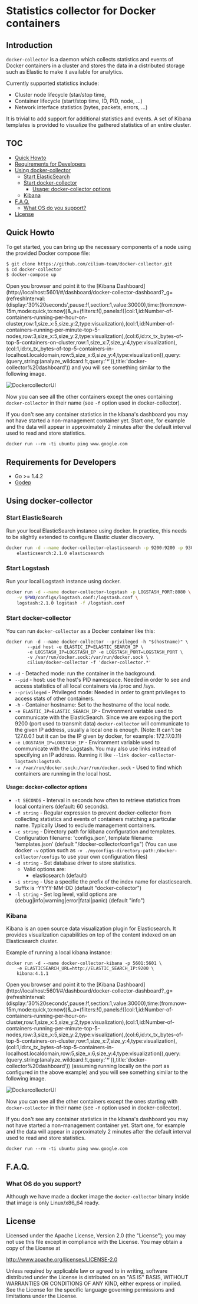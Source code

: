 # Statistics collector for Docker containers

## Introduction

`docker-collector` is a daemon which collects statistics and events of Docker
containers in a cluster and stores the data in a distributed storage such
as Elastic to make it available for analytics.

Currently supported statistics include:
  - Cluster node lifecycle (star/stop time,
  - Container lifecycle (start/stop time, ID, PID, node, ...)
  - Network interface statistics (bytes, packets, errors, ...)

It is trivial to add support for additional statistics and events. A set
of Kibana templates is provided to visualize the gathered statistics of
an entire cluster.

## TOC

  * [Quick Howto](#quick-howto)
  * [Requirements for Developers](#requirements-for-developers)
  * [Using docker-collector](#using-docker-collector)
    * [Start ElasticSearch](#start-elasticsearch)
    * [Start docker-collector](#start-docker-collector)
      * [Usage: docker-collector options](#usage-docker-collector-options)
    * [Kibana](#kibana)
  * [F.A.Q.](#faq)
    * [What OS do you support?](#what-os-do-you-support)
  * [License](#license)

## Quick Howto

To get started, you can bring up the necessary components of a node using
the provided Docker compose file:

```bash
$ git clone https://github.com/cilium-team/docker-collector.git
$ cd docker-collector
$ docker-compose up
```

Open you browser and point it to the [Kibana Dashboard]
(http://localhost:5601/#/dashboard/docker-collector-dashboard?_g=(refreshInterval:(display:'30%20seconds',pause:!f,section:1,value:30000),time:(from:now-15m,mode:quick,to:now))&_a=(filters:!(),panels:!((col:1,id:Number-of-containers-running-per-hour-on-cluster,row:1,size_x:5,size_y:2,type:visualization),(col:1,id:Number-of-containers-running-per-minute-top-5-nodes,row:3,size_x:5,size_y:2,type:visualization),(col:6,id:rx_tx_bytes-of-top-5-containers-on-cluster,row:1,size_x:7,size_y:4,type:visualization),(col:1,id:rx_tx_bytes-of-top-5-containers-in-localhost.localdomain,row:5,size_x:6,size_y:4,type:visualization)),query:(query_string:(analyze_wildcard:!t,query:'*')),title:'docker-collector%20dashboard'))
and you will see something similar to the following image.

 ![DockercollectorUI](./docs/dockercollectorUI.png)

Now you can see all the other containers except the ones containing
`docker-collector` in their name (see `-f` option used in docker-collector).

If you don't see any container statistics in the kibana's dashboard you may
not have started a non-management container yet. Start one, for example and
the data will appear in approximately 2 minutes after the default interval
used to read and store statistics.

```
docker run --rm -ti ubuntu ping www.google.com
```

## Requirements for Developers

- Go >= 1.4.2
- [Godep](https://github.com/tools/godep)

## Using docker-collector

### Start ElasticSearch

Run your local ElasticSearch instance using docker. In practice, this
needs to be slightly extended to configure Elastic cluster discovery.

```bash
docker run -d --name docker-collector-elasticsearch -p 9200:9200 -p 9300:9300 \
	elasticsearch:2.1.0 elasticsearch
```

### Start Logstash

Run your local Logstash instance using docker.

```bash
docker run -d --name docker-collector-logstash -p LOGSTASH_PORT:8080 \
    -v $PWD/configs/logstash.conf:/logstash.conf \
    logstash:2.1.0 logstash -f /logstash.conf
```

### Start docker-collector

You can run `docker-collector` as a Docker container like this:

```
docker run -d --name docker-collector --privileged -h "$(hostname)" \
        --pid host -e ELASTIC_IP=ELASTIC_SEARCH_IP \
        -e LOGSTASH_IP=LOGSTASH_IP -e LOGSTASH_PORT=LOGSTASH_PORT \
        -v /var/run/docker.sock:/var/run/docker.sock \
        cilium/docker-collector -f 'docker-collector.*'
```

  * `-d` - Detached mode: run the container in the background.
  * `--pid` - host: use the host's PID namespace. Needed in order to
    see and access statistics of all local containers via /proc and
    /sys.
  * `--privileged` - Privileged mode: Needed in order to grant privileges
    to access stats of other containers.
  * `-h` - Container hostname: Set to the hostname of the local node.
  * `-e ELASTIC_IP=ELASTIC_SEARCH_IP` - Environment variable used to
    communicate with the ElasticSearch. Since we are exposing the port
    9200 (port used to transmit data) `docker-collector` will communicate
    to the given IP address, usually a local one is enough. (Note:
    It can't be 127.0.0.1 but it can be the IP given by docker, for example:
    172.17.0.11)
  * `-e LOGSTASH_IP=LOGSTASH_IP` - Environment variable used to communicate
    with the Logstash. You may also use links instead of specifying an IP
    address. Running it like `--link docker-collector-logstash:logstash`.
  * `-v /var/run/docker.sock:/var/run/docker.sock` - Used to find which
    containers are running in the local host.

#### Usage: docker-collector options

  * `-t SECONDS` - Interval in seconds how often to retrieve statistics from
    local containers (default: 60 seconds).
  * `-f string` - Regular expression to prevent docker-collector from
    collecting statistics and events of containers matching a particular
    name. Typically Used to exclude management containers.
  * `-c string` - Directory path for kibana configuration and templates.
    Configuration filename: 'configs.json', template filename:
    'templates.json' (default "/docker-collector/configs")
    (You can use docker `-v` option such as
    `-v ./myconfigs-directory-path:/docker-collector/configs` to use your
    own configuration files)
  * `-d string` - Set database driver to store statistics.
    * Valid options are:
      * elasticsearch (default)
  * `-i string` - Use a specific the prefix of the index name for
    elasticsearch. Suffix is -YYYY-MM-DD (default "docker-collector")
  * `-l string` - Set log level, valid options are
    (debug|info|warning|error|fatal|panic) (default "info")

### Kibana

Kibana is an open source data visualization plugin for Elasticsearch. It
provides visualization capabilities on top of the content indexed on an
Elasticsearch cluster.

Example of running a local kibana instance:

```
docker run -d --name docker-collector-kibana -p 5601:5601 \
    -e ELASTICSEARCH_URL=http://ELASTIC_SEARCH_IP:9200 \
    kibana:4.1.1
```

Open you browser and point it to the [Kibana Dashboard]
(http://localhost:5601/#/dashboard/docker-collector-dashboard?_g=(refreshInterval:(display:'30%20seconds',pause:!f,section:1,value:30000),time:(from:now-15m,mode:quick,to:now))&_a=(filters:!(),panels:!((col:1,id:Number-of-containers-running-per-hour-on-cluster,row:1,size_x:5,size_y:2,type:visualization),(col:1,id:Number-of-containers-running-per-minute-top-5-nodes,row:3,size_x:5,size_y:2,type:visualization),(col:6,id:rx_tx_bytes-of-top-5-containers-on-cluster,row:1,size_x:7,size_y:4,type:visualization),(col:1,id:rx_tx_bytes-of-top-5-containers-in-localhost.localdomain,row:5,size_x:6,size_y:4,type:visualization)),query:(query_string:(analyze_wildcard:!t,query:'*')),title:'docker-collector%20dashboard'))
(assuming running locally on the port as configured in the above example) and you will
see something similar to the following image.

 ![DockercollectorUI](./docs/dockercollectorUI.png)

Now you can see all the other containers except the ones starting with
`docker-collector` in their name (see `-f` option used in docker-collector).

If you don't see any container statistics in the kibana's dashboard you may
not have started a non-management container yet. Start one, for example and
the data will appear in approximately 2 minutes after the default interval
used to read and store statistics.

```
docker run --rm -ti ubuntu ping www.google.com
```

## F.A.Q.

### What OS do you support?

Although we have made a docker image the `docker-collector` binary inside
that image is only Linux/x86_64 ready.

## License

Licensed under the Apache License, Version 2.0 (the "License"); you may not
use this file except in compliance with the License.  You may obtain a copy
of the License at

   http://www.apache.org/licenses/LICENSE-2.0

Unless required by applicable law or agreed to in writing, software
distributed under the License is distributed on an "AS IS" BASIS, WITHOUT
WARRANTIES OR CONDITIONS OF ANY KIND, either express or implied.  See the
License for the specific language governing permissions and limitations
under the License.

